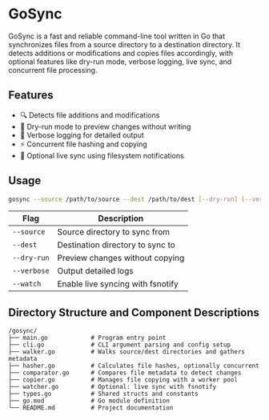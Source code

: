 # GoSync

GoSync is a fast and reliable command-line tool written in Go that synchronizes files from a source directory to a destination directory. It detects additions or modifications and copies files accordingly, with optional features like dry-run mode, verbose logging, live sync, and concurrent file processing.

## Features

- 🔍 Detects file additions and modifications
- 🧪 Dry-run mode to preview changes without writing
- 📣 Verbose logging for detailed output
- ⚡ Concurrent file hashing and copying
- 🔄 Optional live sync using filesystem notifications

## Usage

```bash
gosync --source /path/to/source --dest /path/to/dest [--dry-run] [--verbose] [--watch]
```
| Flag        | Description                          |
|-------------|--------------------------------------|
| `--source`  | Source directory to sync from        |
| `--dest`    | Destination directory to sync to     |
| `--dry-run` | Preview changes without copying      |
| `--verbose` | Output detailed logs                 |
| `--watch`   | Enable live syncing with fsnotify    |

## Directory Structure and Component Descriptions
```
/gosync/
├── main.go            # Program entry point
├── cli.go             # CLI argument parsing and config setup
├── walker.go          # Walks source/dest directories and gathers metadata
├── hasher.go          # Calculates file hashes, optionally concurrent
├── comparator.go      # Compares file metadata to detect changes
├── copier.go          # Manages file copying with a worker pool
├── watcher.go         # Optional: live sync with fsnotify
├── types.go           # Shared structs and constants
├── go.mod             # Go module definition
└── README.md          # Project documentation
```
